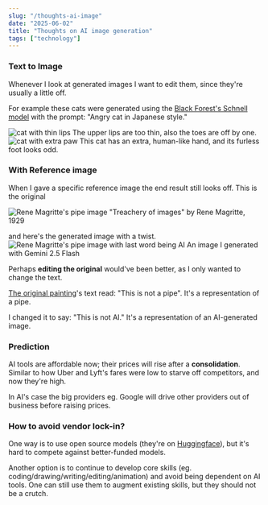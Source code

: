 ```yaml
---
slug: "/thoughts-ai-image"
date: "2025-06-02"
title: "Thoughts on AI image generation"
tags: ["technology"]
---
```


### Text to Image

Whenever I look at generated images I want to edit them, since they're usually a little off.

For example these cats were generated using the [Black Forest's Schnell model](https://huggingface.co/spaces/black-forest-labs/FLUX.1-schnell) with the prompt: "Angry cat in Japanese style."

<img src='../../img/cat_1.webp' alt="cat with thin lips" />
<span>The upper lips are too thin, also the toes are off by one.</span>

<img src='../../img/cat_2.webp' alt="cat with extra paw" />
<span>This cat has an extra, human-like hand, and its furless foot looks odd.</span>

### With Reference image

When I gave a specific reference image the end result still looks off. This is the original

<img src='../../img/original.jpg' alt="Rene Magritte's pipe image" />
<span>"Treachery of images" by Rene Magritte, 1929</span>

and here's the generated image with a twist.
<img src='../../img/pipe.png' alt="Rene Magritte's pipe image with last word being AI" />
<span>An image I generated with Gemini 2.5 Flash</span>

Perhaps **editing the original** would've been better, as I only wanted to change the text.

[The original painting](https://www.dailyartmagazine.com/painting-week-rene-magritte-treachery-images/)'s text read: "This is not a pipe". It's a representation of a pipe.

I changed it to say: "This is not AI." It's a representation of an AI-generated image.

### Prediction

AI tools are affordable now; their prices will rise after a **consolidation**. Similar to how Uber and Lyft's fares were low to starve off competitors, and now they're high.

In AI's case the big providers eg. Google will drive other providers out of business before raising prices.

### How to avoid vendor lock-in?

One way is to use open source models (they're on [Huggingface](https://huggingface.co/)), but it's hard to compete against better-funded models.

Another option is to continue to develop core skills (eg. coding/drawing/writing/editing/animation) and avoid being dependent on AI tools. One can still use them to augment existing skills, but they should not be a crutch.
